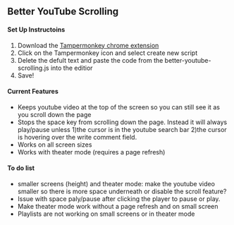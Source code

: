 ## Better YouTube Scrolling

#### Set Up Instructoins
1. Download the [Tampermonkey chrome extension](https://chrome.google.com/webstore/detail/tampermonkey/dhdgffkkebhmkfjojejmpbldmpobfkfo)
2. Click on the Tampermonkey icon and select create new script
3. Delete the defult text and paste the code from the better-youtube-scrolling.js into the editior
4. Save!

#### Current Features
* Keeps youtube video at the top of the screen so you can still see it as you scroll down the page
* Stops the space key from scrolling down the page. Instead it will always play/pause unless 1)the cursor is in the youtube search bar 2)the cursor is hovering over the write comment field.
* Works on all screen sizes
* Works with theater mode (requires a page refresh)

#### To do list
* smaller screens (height) and theater mode: make the youtube video smaller so there is more space underneath or disable the scroll feature?
* Issue with space paly/pause after clicking the player to pause or play.
* Make theater mode work without a page refresh and on small screen
* Playlists are not working on small screens or in theater mode